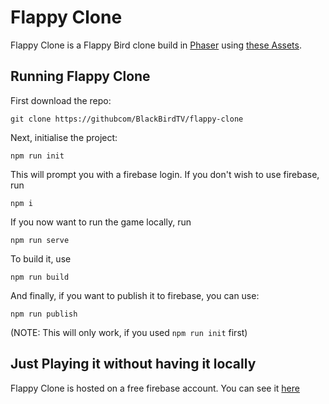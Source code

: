 # Flappy Clone
Flappy Clone is a Flappy Bird clone build in [Phaser](https://phaser.io) using [these Assets](https://megacrash.itch.io/flappy-bird-assets).

## Running Flappy Clone
First download the repo: 
```
git clone https://githubcom/BlackBirdTV/flappy-clone
```

Next, initialise the project: 
```
npm run init
```

This will prompt you with a firebase login. If you don't wish to use firebase, run
```
npm i
```

If you now want to run the game locally, run
```
npm run serve
```

To build it, use
```
npm run build
```

And finally, if you want to publish it to firebase, you can use:
```
npm run publish
```
(NOTE: This will only work, if you used `npm run init` first)

## Just Playing it without having it locally
Flappy Clone is hosted on a free firebase account. You can see it [here](https://test-8bde6.web.app)